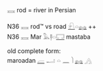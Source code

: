 𓈘  rod = river in Persian  

N36 𓈘 rod™ vs road [𓍯](𓍯)𓏏[𓈐](𓈐) ++  
N36 𓈘 Mar  𓅓𓊢𓏏[𓉐](𓉐) mastaba  

old complete form:  
maroadan [𓐝](𓐝) 𓂝 𓏏 𓈖 𓌙 [𓈐](𓈐) 𓂻  
